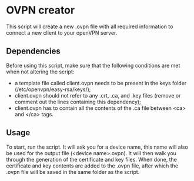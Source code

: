 # OVPN creator
This script will create a new .ovpn file with all required information to connect a new client to your openVPN server.

## Dependencies
Before using this script, make sure that the following conditions are met when not altering the script:

- a template file called client.ovpn needs to be present in the keys folder (/etc/openvpn/easy-rsa/keys/);
- client.ovpn should not refer to any .crt, .ca, and .key files (remove or comment out the lines containing this dependency);
- client.ovpn has to contain all the contents of the .ca file between \<ca\> and \</ca\> tags.

## Usage
To start, run the script. It will ask you for a device name, this name will also be used for the output file (\<device name\>.ovpn). It will then walk you through the generation of the certificate and key files. When done, the certificate and key contents are added to the .ovpn file, after which the .ovpn file will be saved in the same folder as the script.
